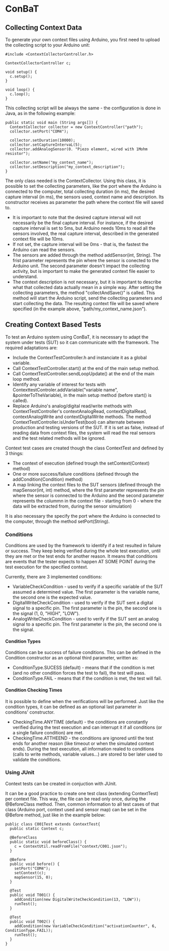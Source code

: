 # ConBaT
## Collecting Context Data
To generate your own context files using Arduino, you first need to upload the collecting script to your Arduino unit:
```
#include <ContextCollectorController.h>

ContextCollectorController c;

void setup() {
  c.setup();
}

void loop() {
  c.loop();
}
```
This collecting script will be always the same - the configuration is done in Java, as in the following example:
```
public static void main (String args[]) {
  ContextCollector collector = new ContextController("path");
  collector.setPort("COM4");
  
  collector.setDuration(10000);
  collector.setCaptureIntervaL(5);
  collector.addAnalogSensor(0. "Piezo element, wired with 1Mohm resistor");
  
  collector.setName("my_context_name");
  collector.setDescription("my_context_description");  
}
```
The only class needed is the ContextCollector.
Using this class, it is possible to set the collecting parameters, like the port where the Arduino is connected to the computer, total collecting duration (in ms), the desired capture interval (in ms), the sensors used, context name and description.
Its constructor receives as parameter the path where the context file will saved to.
* It is important to note that the desired capture interval will not necessarily be the final capture interval. For instance, if the desired capture interval is set to 5ms, but Arduino needs 10ms to read all the sensors involved, the real capture interval, described in the generated context file will be 10ms.
* If not set, the capture interval will be 0ms - that is, the fastest the Arduino can read the sensors.
* The sensors are added through the method addSensor(int, String). The frist parameter represents the pin where the sensor is conected to the Arduino unit. The second parameter doesn't impact the collecting activity, but is important to make the generated context file easier to understand.
* The context description is not necessary, but it is important to describe what that collected data actually mean in a simple way.
After setting the collecting parameters, the method "collectAndSave()" is called. This method will start the Arduino script, send the collecting parameters and start collecting the data. The resulting context file will be saved where specified (in the example above, "path/my_context_name.json").

## Creating Context Based Tests
To test an Arduino system using ConBaT, it is necessary to adapt the system under tests (SUT) so it can communicate with the framework. The required adaptations are:
* Include the ContextTestController.h and instanciate it as a global variable.
* Call ContextTestController.start() at the end of the main setup method.
* Call ContextTestController.sendLoopUpdate() at the end of the main loop method.
* Identify any variable of interest for tests with ContexttestControler.addVariable("variable name", &pointerToTheVariable), in the main setup method (before start() is called).
* Replace Arduino's analog/digital read/write methods with ContextTestController's contextAnalogRead, contextDigitalRead, contextAnalogWrite and contextDigitalWrite methods.
The method ContextTestController.isUnderTest(bool) can alternate between production and testing versions of the SUT. If it is set as false, instead of reading data from context files, the system will read the real sensors and the test related methods will be ignored.

Context test cases are created though the class ContextTest and defined by 3 things:
* The context of execution (defined trough the setContext(Context) method)
* One or more success/failure conditions (defined through the addCondition(Condition) method)
* A map linking the context files to the SUT sensors (defined through the mapSensor(int, int) method, where the first parameter represents the pin where the sensor is connected to the Arduino and the second parameter represents the colummn in the context file - starting from 0 - where the data will be extracted from, during the sensor simulation)

It is also necessary the specify the port where the Arduino is connected to the computer, through the method setPort(String).

### Conditions

Conditions are used by the framework to identify if a test resulted in failure or success. They keep being verified during the whole test execution, until they are met or the test ends for another reason.
It means that conditions are events that the tester expects to happen AT SOME POINT during the test execution for the specified context.

Currently, there are 3 implemented conditions:
* VariableCheckCondition - used to verify if a specific variable of the SUT assumed a determined value. The first parameter is the variable name, the second one is the expected value.
* DigitalWriteCheckCondition - used to verify if the SUT sent a digital signal to a specific pin. The first parameter is the pin, the second one is the signal (1, 0, "HIGH", "LOW").
* AnalogWriteCheckCondition - used to verify if the SUT sent an analog signal to a specific pin. The first parameter is the pin, the second one is the signal.

#### Condition Types

Conditions can be success of failure conditions. This can be defined in the Condition constructor as an optional third parameter, written as:
* ConditionType.SUCESS (default) - means that if the condition is met (and no other condition forces the test to fail), the test will pass.
* ConditionType.FAIL - means that if the condition is met, the test will fail.

#### Condition Checking Times

It is possible to define when the verifications will be performed. Just like the condition types, it can be defined as an optional last parameter in conditions' constructor.
* CheckingTime.ANYTIME (default) - the conditions are constantly verified during the test execution and can interrupt it if all conditions (or a single failure condition) are met.
* CheckingTime.ATTHEEND - the conditions are ignored until the test ends for another reason (like timeout or when the simulated context ends). During the test execution, all information realed to conditions (calls to write methods, variable values...) are stored to ber later used to validate the conditions.

### Using JUnit

Context tests can be created in conjuction with JUnit.

It can be a good practice to create one test class (extending ContextTest) per context file. This way, the file can be read only once, during the @BeforeClass method. 
Then, common information to all test cases of that class (Arduino port, context used and sensor map) can be set in the @Before method, just like in the example below:

```
public class C001Test extends ContextTest{
  public static Context c;
  
  @BeforeClass
  public static void beforeClass() {
    c = ContextUtil.readFromFile("context/C001.json");
  }
  
  @Before
  public void before() {
    setPort("COM4");
    setContext(c);
    mapSensor(15, 0);
  }
  
  @Test
  public void T001() {
    addCondition(new DigitalWriteCheckCondition(13, "LOW"));
    runTest();
  }
  
  @Test
  public void T002() {
    addCondition(new VariableCheckCondition("activationCounter", 6, ConditionType.FAIL));
    runTest();
  }
}
```
